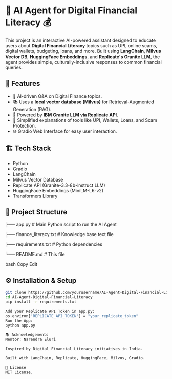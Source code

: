 # 🧠 AI Agent for Digital Financial Literacy 💰

This project is an interactive AI-powered assistant designed to educate users about **Digital Financial Literacy** topics such as UPI, online scams, digital wallets, budgeting, loans, and more. Built using **LangChain**, **Milvus Vector DB**, **HuggingFace Embeddings**, and **Replicate's Granite LLM**, the agent provides simple, culturally-inclusive responses to common financial queries.

## 🚀 Features
- 🤖 AI-driven Q&A on Digital Finance topics.
- 📚 Uses a **local vector database (Milvus)** for Retrieval-Augmented Generation (RAG).
- 🧩 Powered by **IBM Granite LLM via Replicate API**.
- 🔗 Simplified explanations of tools like UPI, Wallets, Loans, and Scam Protection.
- 🌐 Gradio Web Interface for easy user interaction.

## 🏗️ Tech Stack
- Python
- Gradio
- LangChain
- Milvus Vector Database
- Replicate API (Granite-3.3-8b-instruct LLM)
- HuggingFace Embeddings (MiniLM-L6-v2)
- Transformers Library

## 📂 Project Structure

├── app.py # Main Python script to run the AI Agent

├── finance_literacy.txt # Knowledge base text file

├── requirements.txt # Python dependencies

└── README.md # This file

bash
Copy
Edit

## ⚙️ Installation & Setup
```bash
git clone https://github.com/yourusername/AI-Agent-Digital-Financial-Literacy.git
cd AI-Agent-Digital-Financial-Literacy
pip install -r requirements.txt

Add your Replicate API Token in app.py:
os.environ['REPLICATE_API_TOKEN'] = "your_replicate_token"
Run the App:
python app.py

📚 Acknowledgements
Mentor: Narendra Eluri

Inspired by Digital Financial Literacy initiatives in India.

Built with LangChain, Replicate, HuggingFace, Milvus, Gradio.

📜 License
MIT License.


